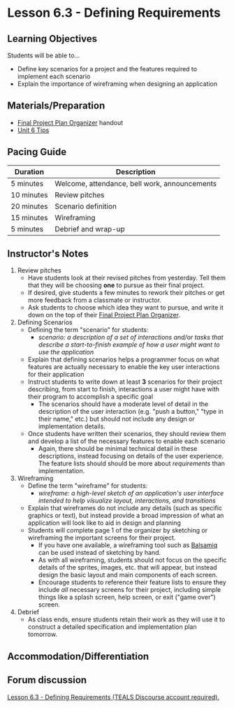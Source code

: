 # Lesson 6.3 - Defining Requirements

## Learning Objectives
Students will be able to...
  * Define key scenarios for a project and the features required to implement each scenario
  * Explain the importance of wireframing when designing an application


## Materials/Preparation
 - [Final Project Plan Organizer](.docx) handout
 - [Unit 6 Tips](unit_6_tips.md)


## Pacing Guide
| Duration  | Description                                   |
| --------- | --------------------------------------------- |
| 5 minutes | Welcome, attendance, bell work, announcements |
| 10 minutes | Review pitches |
| 20 minutes | Scenario definition |
| 15 minutes | Wireframing |
| 5 minutes | Debrief and wrap-up|

## Instructor's Notes
1. Review pitches
    * Have students look at their revised pitches from yesterday.  Tell them that they will be choosing **one** to pursue as their final project.
    * If desired, give students a few minutes to rework their pitches or get more feedback from a classmate or instructor.
    * Ask students to choose which idea they want to pursue, and write it down on the top of their [Final Project Plan Organizer].
2. Defining Scenarios
    * Defining the term "scenario" for students:
        * _scenario: a description of a set of interactions and/or tasks that describe a start-to-finish example of how a user might want to use the application_
    * Explain that defining scenarios helps a programmer focus on what features are actually necessary to enable the key user interactions for their application
    * Instruct students to write down at least **3** scenarios for their project describing, from start to finish, interactions a user might have with their program to accomplish a specific goal
        * The scenarios should have a moderate level of detail in the description of the user interaction (e.g. "push a button," "type in their name," etc.) but should not include any design or implementation details.
    * Once students have written their scenarios, they should review them and develop a list of the necessary features to enable each scenario
        * Again, there should be minimal technical detail in these descriptions, instead focusing on details of the user experience.  The feature lists should should be more about _requirements_ than implementation.
3. Wireframing
    * Define the term "wireframe" for students:
        * _wireframe: a high-level sketch of an application's user interface intended to help visualize layout, interactions, and transitions_
    * Explain that wireframes do not include any details (such as specific graphics or text), but instead provide a broad impression of what an application will look like to aid in design and planning
    * Students will complete page 1 of the organizer by sketching or wireframing the important screens for their project.
        * If you have one available, a wireframing tool such as [Balsamiq](https://balsamiq.com/) can be used instead of sketching by hand.
        * As with all wireframing, students should not focus on the specific details of the sprites, images, etc. that will appear, but instead design the basic layout and main components of each screen.
        * Encourage students to reference their feature lists to ensure they include _all_ necessary screens for their project, including simple things like a splash screen, help screen, or exit ("game over") screen.
4. Debrief
    * As class ends, ensure students retain their work as they will use it to construct a detailed specification and implementation plan tomorrow.

## Accommodation/Differentiation


## Forum discussion

<a href="http://forums.tealsk12.org/c/intro-unit-6/lesson-6-3-defining-requirements" target="_blank">
Lesson 6.3 - Defining Requirements (TEALS Discourse account required).</a>

[Final Project Plan Organizer]: https://github.com/TEALSK12/introduction-to-computer-science/blob/master/Final%20Project%20Plan%20Organizer.docx?raw=true
